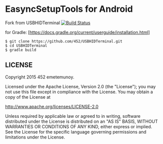 EasyncSetupTools for Android
==============
Fork from USBHIDTerminal
[![Build Status](https://travis-ci.org/452/USBHIDTerminal.svg?branch=develop)](https://travis-ci.org/452/USBHIDTerminal)

for Gradle: [https://docs.gradle.org/current/userguide/installation.html]

    $ git clone https://github.com/452/USBHIDTerminal.git
    $ cd USBHIDTerminal
    $ gradle build

## LICENSE

Copyright 2015 452 emetemunoy.

Licensed under the Apache License, Version 2.0 (the "License");
you may not use this file except in compliance with the License.
You may obtain a copy of the License at

<http://www.apache.org/licenses/LICENSE-2.0>

Unless required by applicable law or agreed to in writing, software
distributed under the License is distributed on an "AS IS" BASIS,
WITHOUT WARRANTIES OR CONDITIONS OF ANY KIND, either express or implied.
See the License for the specific language governing permissions and
limitations under the License.
